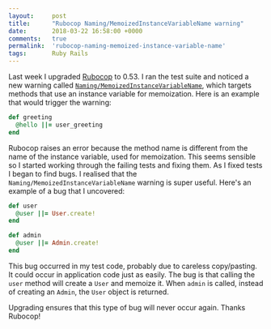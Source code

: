 ```yaml
---
layout:     post
title:      "Rubocop Naming/MemoizedInstanceVariableName warning"
date:       2018-03-22 16:58:00 +0000
comments:   true
permalink:  'rubocop-naming-memoized-instance-variable-name'
tags:       Ruby Rails
---
```


Last week I upgraded [Rubocop](https://github.com/bbatsov/rubocop) to 0.53. I ran the test suite and noticed a new warning called [`Naming/MemoizedInstanceVariableName`](http://www.rubydoc.info/gems/rubocop/RuboCop/Cop/Naming/MemoizedInstanceVariableName), which targets methods that use an instance variable for memoization. Here is an example that would trigger the warning:

```ruby
def greeting
  @hello ||= user_greeting
end
```

Rubocop raises an error because the method name is different from the name of the instance variable, used for memoization. This seems sensible so I started working through the failing tests and fixing them. As I fixed tests I began to find bugs. I realised that the `Naming/MemoizedInstanceVariableName` warning is super useful. Here's an example of a bug that I uncovered:

```ruby
def user
  @user ||= User.create!
end

def admin
  @user ||= Admin.create!
end
```

This bug occurred in my test code, probably due to careless copy/pasting. It could occur in application code just as easily. The bug is that calling the `user` method will create a `User` and memoize it. When `admin` is called, instead of creating an `Admin`, the `User` object is returned.

Upgrading ensures that this type of bug will never occur again. Thanks Rubocop!
